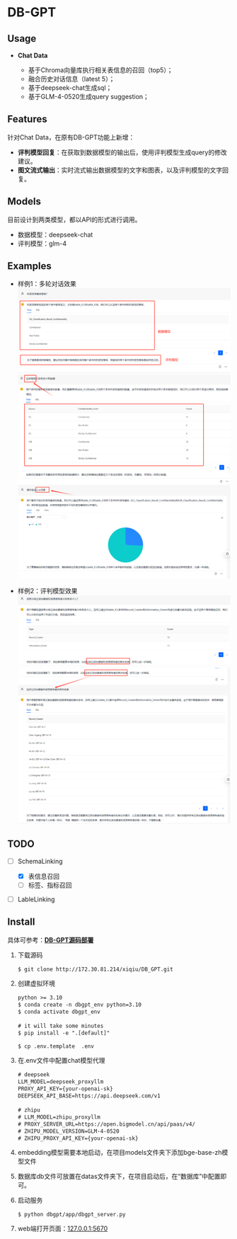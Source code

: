 # DB-GPT

## Usage

- **Chat Data**

   - 基于Chroma向量库执行相关表信息的召回（top5）；
   - 融合历史对话信息（latest 5）；
   - 基于deepseek-chat生成sql；
   - 基于GLM-4-0520生成query suggestion；
   

## Features

针对Chat Data，在原有DB-GPT功能上新增：

- **评判模型回复**：在获取到数据模型的输出后，使用评判模型生成query的修改建议。
- **图文流式输出**：实时流式输出数据模型的文字和图表，以及评判模型的文字回复。


## Models

目前设计到两类模型，都以API的形式进行调用。

- 数据模型：deepseek-chat
- 评判模型：glm-4

## Examples
- 样例1：多轮对话效果
![image](imgs/image.png)
![image](imgs/image-2.png)
![image](imgs/image-3.png)

- 样例2：评判模型效果
![image](imgs/image-4.png)
![image](imgs/image-5.png)



## TODO

- [ ] SchemaLinking
   - [x] 表信息召回
   - [ ] 标签、指标召回
- [ ] LableLinking



## Install

具体可参考：[**DB-GPT源码部署**](https://www.yuque.com/eosphoros/dbgpt-docs/urh3fcx8tu0s9xmb)

1. 下载源码

   ```shell
   $ git clone http://172.30.81.214/xiqiu/DB_GPT.git
   ```

2. 创建虚拟环境

   ```shell
   python >= 3.10
   $ conda create -n dbgpt_env python=3.10
   $ conda activate dbgpt_env

   # it will take some minutes
   $ pip install -e ".[default]"
   ```

   ```shell
   $ cp .env.template  .env
   ```

3. 在.env文件中配置chat模型代理

   ```shell
   # deepseek
   LLM_MODEL=deepseek_proxyllm
   PROXY_API_KEY={your-openai-sk}
   DEEPSEEK_API_BASE=https://api.deepseek.com/v1

   # zhipu
   # LLM_MODEL=zhipu_proxyllm
   # PROXY_SERVER_URL=https://open.bigmodel.cn/api/paas/v4/
   # ZHIPU_MODEL_VERSION=GLM-4-0520
   # ZHIPU_PROXY_API_KEY={your-openai-sk}
   ```

4. embedding模型需要本地启动，在项目models文件夹下添加bge-base-zh模型文件

5. 数据库db文件可放置在datas文件夹下，在项目启动后，在“数据库”中配置即可。

6. 启动服务

   ```shell
   $ python dbgpt/app/dbgpt_server.py
   ```

7. web端打开页面：[127.0.0.1:5670](127.0.0.1:5670)




